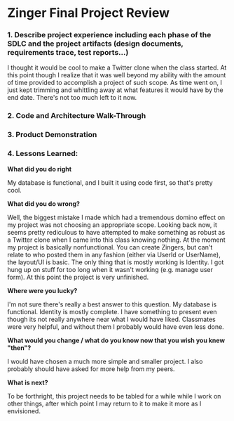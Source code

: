 # Zinger Final Project Review

### 1. Describe project experience including each phase of the SDLC and the project artifacts (design documents, requirements trace, test reports...)

I thought it would be cool to make a Twitter clone when the class started. At this point though I realize that it was well beyond my ability with the amount of time provided to accomplish a project of such scope. As time went on, I just kept trimming and whittling away at what features it would have by the end date. There's not too much left to it now.

### 2. Code and Architecture Walk-Through

### 3. Product Demonstration

### 4. Lessons Learned:

**What did you do right**

My database is functional, and I built it using code first, so that's pretty cool.

**What did you do wrong?**

Well, the biggest mistake I made which had a tremendous domino effect on my project was not choosing an appropriate scope. Looking back now, it seems pretty rediculous to have attempted
to make something as robust as a Twitter clone when I came into this class knowing nothing. At the moment my project is basically nonfunctional. You can create Zingers, but can't relate to who
posted them in any fashion (either via UserId or UserName), the layout/UI is basic. The only thing that is mostly working is Identity. I got hung up on stuff for too long when it wasn't working (e.g. manage user form). At this point the project is very unfinished.

**Where were you lucky?**

I'm not sure there's really a best answer to this question. My database is functional. Identity is mostly complete. I have something to present even though its not really anywhere near what I would have liked. Classmates were very helpful, and without them I probably would have even less done.

**What would you change / what do you know now that you wish you knew "then"?**

I would have chosen a much more simple and smaller project. I also probably should have asked for more help from my peers.

**What is next?**

To be forthright, this project needs to be tabled for a while while I work on other things, after which point I may return to it to make it more as I envisioned.



